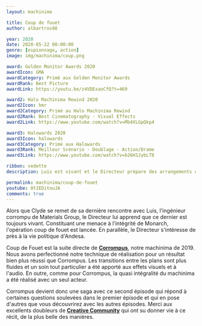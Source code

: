 ```yaml
---
layout: machinima

title: Coup de fouet
author: albartros98

year: 2020
date: 2020-05-22 00:00:00
genre: [espionnage, action]
image: img/machinima/coup.png

award: Golden Monitor Awards 2020
awardIcon: GMA
awardCategory: Primé aux Golden Monitor Awards
awardRank: Best Picture
awardLink: https://youtu.be/z4VDExaoCfQ?t=469

award2: Halo Machinima Rewind 2020
award2Icon: hmr
award2Category: Primé au Halo Machinima Rewind
award2Rank: Best Cinematography - Visual Effects
award2Link: https://www.youtube.com/watch?v=Mb4XLGpQkp4

award3: Halowards 2020
award3Icon: halowards
award3Category: Primé aux Halowards
award3Rank: Meilleur Scénario - Doublage - Action/Drame
award3Link: https://www.youtube.com/watch?v=b26H1JybLT8

ribbon: vedette
description: Luis est vivant et le Directeur prépare des arrangements douteux avec les sénateurs d'Andesia, un évènement va changer la donne pour notre héros.

permalink: machinima/coup-de-fouet
youtube: 0t2EDitouJA
comments: true
---
```

Alors que Clyde se remet de sa dernière rencontre avec Luis, l'ingénieur corrompu de Materials Group, le Directeur lui apprend que ce dernier est toujours vivant.
Constituant une menace à l'intégrité de Monarch, l'opération coup de fouet est lancée.
En parallèle, le Directeur s'intéresse de près à la vie politique d'Andesa.

Coup de Fouet est la suite directe de **[Corrompus](https://legipix.net/machinima/corrompus)**, notre machinima de 2019.
Nous avons perfectionné notre technique de réalisation pour un résultat bien plus réussi que Corrompus.
Les transitions entre les plans sont plus fluides et un soin tout particulier a été apporté aux effets visuels et à l'audio.
En outre, comme pour Corrompus, la quasi intégralité du machinima a été réalisé avec un seul acteur.

Corrompus devient donc une saga avec ce second épisode qui répond à certaines questions soulevées dans le premier épisode et qui en pose d'autres que vous découvrirez avec les autres épisodes.
Merci aux excellents doubleurs de **[Creative Community](https://creativecommunity.fr/)** qui ont su donner vie à ce récit, de la plus belle des manières.
